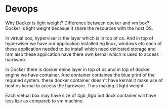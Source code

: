 # Devops

Why Docker is light weight? Difference between docker and vm box?
Docker is light weight becasue it share the resources with the host OS.

In virtual box, hyperviser is the layer which is in top of os. And in top of hyperwiser we have our application installed eg linux, windows etc
each of these application needed to be install which need deticated storage and ram also these application have there own kernal which is used to access hardware.

In Docker there is docker enine layer in top of os and in top of docker engine we have container. And container containes the blue print of the requried system.
these docker container doesn't have kernal it make use of host os kernal to access the hardware. Thus making it light weight.

Each vietual box may have size of 4gb ,8gb but dock container will have less lize as compareb to vm machine.


